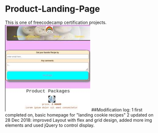 # Product-Landing-Page
This is one of freecodecamp certification projects.
![Image](https://github.com/Jo-Zh/Product-Landing-Page/raw/main/img/product%20landing%20page.jpg)
##Modification log:
1 first completed on, basic homepage for "landing cookie recipes"
2 updated on 28 Dec 2018: improved Layout with flex and grid design, added more img elements and used jQuery to control display.


